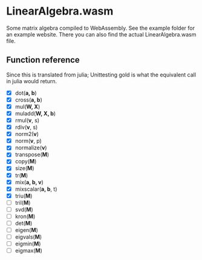 # LinearAlgebra.wasm

Some matrix algebra compiled to WebAssembly. See the example folder for an example website. There you can also find the actual LinearAlgebra.wasm file.

## Function reference

Since this is translated from julia; Unittesting gold is what the equivalent call in julia would return.

- [x] dot(**a, b**)
- [x] cross(**a, b**)
- [x] mul(**W, X**)
- [x] muladd(**W, X, b**)
- [x] rmul(**v**, s)
- [x] rdiv(**v**, s)
- [x] norm2(**v**)
- [x] norm(**v**, p)
- [x] normalize(**v**)
- [x] transpose(**M**)
- [x] copy(**M**)
- [x] size(**M**)
- [x] tr(**M**)
- [x] mix(**a, b, v**)
- [x] mixscalar(**a, b**, t)
- [x] triu(**M**)
- [ ] tril(**M**)
- [ ] svd(**M**)
- [ ] kron(**M**)
- [ ] det(**M**)
- [ ] eigen(**M**)
- [ ] eigvals(**M**)
- [ ] eigmin(**M**)
- [ ] eigmax(**M**)
